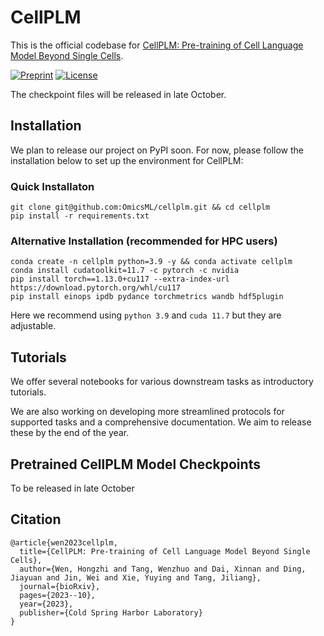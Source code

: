 # CellPLM
This is the official codebase for [CellPLM: Pre-training of Cell Language Model Beyond Single Cells](https://www.biorxiv.org/content/10.1101/2023.10.03.560734).

[![Preprint](https://img.shields.io/badge/Preprint-bioRxiv-brightgreen)](https://www.biorxiv.org/content/10.1101/2023.10.03.560734)
[![License](https://img.shields.io/badge/License-BSD_2--Clause-orange.svg)](https://opensource.org/licenses/BSD-2-Clause)

The checkpoint files will be released in late October.

## Installation
We plan to release our project on PyPI soon. For now, please follow the installation below to set up the environment for CellPLM:
### Quick Installaton
```
git clone git@github.com:OmicsML/cellplm.git && cd cellplm
pip install -r requirements.txt
```

### Alternative Installation (recommended for HPC users)
```
conda create -n cellplm python=3.9 -y && conda activate cellplm
conda install cudatoolkit=11.7 -c pytorch -c nvidia
pip install torch==1.13.0+cu117 --extra-index-url https://download.pytorch.org/whl/cu117
pip install einops ipdb pydance torchmetrics wandb hdf5plugin
```
Here we recommend using `python 3.9` and `cuda 11.7` but they are adjustable.

## Tutorials
We offer several notebooks for various downstream tasks as introductory tutorials. 

We are also working on developing more streamlined protocols for supported tasks and a comprehensive documentation. We aim to release these by the end of the year.

## Pretrained CellPLM Model Checkpoints
To be released in late October

## Citation
```
@article{wen2023cellplm,
  title={CellPLM: Pre-training of Cell Language Model Beyond Single Cells},
  author={Wen, Hongzhi and Tang, Wenzhuo and Dai, Xinnan and Ding, Jiayuan and Jin, Wei and Xie, Yuying and Tang, Jiliang},
  journal={bioRxiv},
  pages={2023--10},
  year={2023},
  publisher={Cold Spring Harbor Laboratory}
}
```
